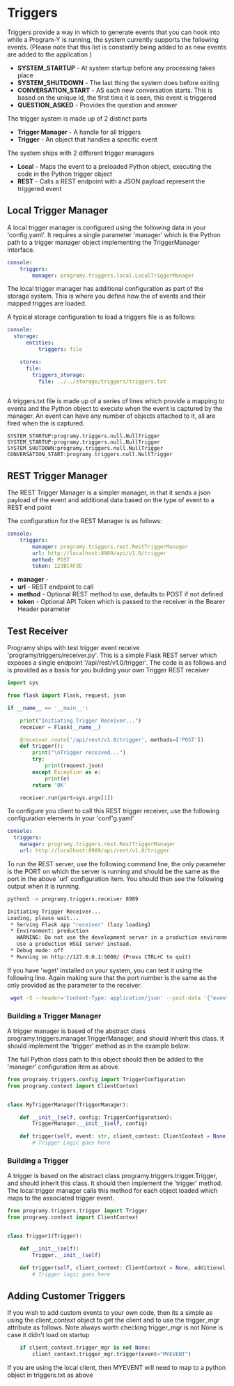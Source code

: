 # Triggers

Triggers provide a way in which to generate events that you can hook into while a Program-Y is running, the system
currently supports the following events. (Please note that this list is constantly being added to as new events are
added to the application )

* **SYSTEM_STARTUP** - At system startup before any processing takes place
* **SYSTEM_SHUTDOWN** - The last thing the system does before exiting
* **CONVERSATION_START** - AS each new conversation starts. This is based on the unique Id, the first time it is seen, this event is triggered
* **QUESTION_ASKED** - Provides the question and answer

The trigger system is made up of 2 distinct parts

* **Trigger Manager** - A handle for all triggers
* **Trigger** - An object that handles a specific event

The system ships with 2 different trigger managers

* **Local** - Maps the event to a preloaded Python object, executing the code in the Python trigger object
* **REST** - Calls a REST endpoint with a JSON payload represent the triggered event

## Local Trigger Manager
A local trigger manager is configured using the following data in your 'config.yaml'. It requires a single parameter
'manager' which is the Python path to a trigger manager object implementing the TriggerManager interface.

```yaml
console:
    triggers:
        manager: programy.triggers.local.LocalTriggerManager
```

The local trigger manager has additional configuration as part of the storage system. This is where you define how the
of events and their mapped trigges are loaded. 

A typical storage configuration to load a triggers file is as follows:

```yaml
console:
  storage:
      entities:
          triggers: file

    stores:
      file:
        triggers_storage:
          file: ../../storage/triggers/triggers.txt
  
```

A triggers.txt file is made up of a series of lines which provide a mapping to events and the Python object to execute
when the event is captured by the manager. An event can have any number of objects attached to it, all are fired when the
is captured.

```text
SYSTEM_STARTUP:programy.triggers.null.NullTrigger
SYSTEM_STARTUP:programy.triggers.null.NullTrigger
SYSTEM_SHUTDOWN:programy.triggers.null.NullTrigger
CONVERSATION_START:programy.triggers.null.NullTrigger
```

## REST Trigger Manager
The REST Trigger Manager is a simpler manager, in that it sends a json payload of the event and additional data based on 
the type of event to a REST end point

The configuration for the REST Manager is as follows:

```yaml
console:
    triggers:
        manager: programy.triggers.rest.RestTriggerManager
        url: http://localhost:8989/api/v1.0/trigger
        method: POST
        token: 123BC4F3D
```

* **manager** - 
* **url** - REST endpoint to call
* **method** - Optional REST method to use, defaults to POST if not defined
* **token** - Optional API Token which is passed to the receiver in the Bearer Header parameter

## Test Receiver
Programy ships with test trigger event receive 'programy/triggers/receiver.py'. This is a simple Flask REST server which
exposes a single endpoint '/api/rest/v1.0/trigger'. The code is as follows and is provided as a basis for you building
your own Trigger REST receiver

```python
import sys

from flask import Flask, request, json

if __name__ == '__main__':

    print("Initiating Trigger Receiver...")
    receiver = Flask(__name__)

    @receiver.route('/api/rest/v1.0/trigger', methods=['POST'])
    def trigger():
        print("\nTrigger received...")
        try:
            print(request.json)
        except Exception as e:
            print(e)
        return 'OK'

    receiver.run(port=sys.argv[1])
```

To configure you client to call this REST trigger receiver, use the following configuration elements in your 'conf'g.yaml'
```yaml
console:
  triggers:
    manager: programy.triggers.rest.RestTriggerManager
    url: http://localhost:8989/api/rest/v1.0/trigger
```

To run the REST server, use the following command line, the only parameter is the PORT on which the server is running and
should be the same as the port in the above 'url' configuration item. You should then see the following output when it is running.

```bash
python3 -m programy.triggers.receiver 8989

Initiating Trigger Receiver...
Loading, please wait...
 * Serving Flask app "receiver" (lazy loading)
 * Environment: production
   WARNING: Do not use the development server in a production environment.
   Use a production WSGI server instead.
 * Debug mode: off
 * Running on http://127.0.0.1:5000/ (Press CTRL+C to quit)
```

If you have 'wget' installed on your system, you can test it using the following line. Again making sure that the port number
is the same as the only provided as the parameter to the receiver.

```bash
 wget -S --header='Content-Type: application/json' --post-data '{"event": "SYSTEM_STARTUP"}' http://localhost:8989/api/rest/v1.0/trigger
```

### Building a Trigger Manager
A trigger manager is based of the  abstract class programy.triggers.manager.TriggerManager, and should inherit
this class. It should implement the 'trigger' method as in the example below:

The full Python class path to this object should then be added to the 'manager' configuration item as above.

```python
from programy.triggers.config import TriggerConfiguration
from programy.context import ClientContext


class MyTriggerManager(TriggerManager):

    def __init__(self, config: TriggerConfiguration):
        TriggerManager.__init__(self, config)

    def trigger(self, event: str, client_context: ClientContext = None, additional: {} = None) -> bool:
        # Trigger Logic goes here
```

### Building a Trigger
A trigger is based on the abstract class programy.triggers.trigger.Trigger, and should inherit this class. It should
then implement the 'trigger' method. The local trigger manager calls this method for each object loaded which maps to the 
associated trigger event.

```python
from programy.triggers.trigger import Trigger
from programy.context import ClientContext


class Trigger1(Trigger):

    def __init__(self):
        Trigger.__init__(self)

    def trigger(self, client_context: ClientContext = None, additional = None):
        # Trigger logic goes here
```

## Adding Customer Triggers
If you wish to add custom events to your own code, then its a simple as using the client_context object to get the client
and to use the trigger_mgr attribute as follows. Note always worth checking trigger_mgr is not None is case it didn't load on startup
```python
    if client_context.trigger_mgr is not None:
        client_context.trigger_mgr.trigger(event="MYEVENT")

```

If you are using the local client, then MYEVENT will need to map to a python object in triggers.txt as above

